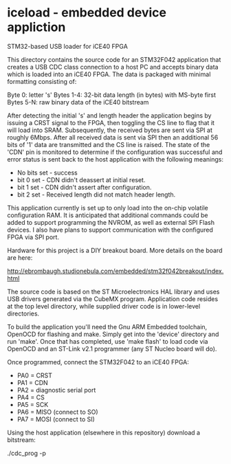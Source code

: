 # iceload - embedded device appliction
STM32-based USB loader for iCE40 FPGA

This directory contains the source code for an STM32F042 application that
creates a USB CDC class connection to a host PC and accepts binary data
which is loaded into an iCE40 FPGA. The data is packaged with minimal
formatting consisting of:

Byte 0: letter 's'
Bytes 1-4: 32-bit data length (in bytes) with MS-byte first
Bytes 5-N: raw binary data of the iCE40 bitstream

After detecting the initial 's' and length header the application begins
by issuing a CRST signal to the FPGA, then toggling the CS line to flag
that it will load into SRAM. Subsequently, the received bytes are sent
via SPI at roughly 6Mbps. After all received data is sent via SPI then an
additional 56 bits of '1' data are transmitted and the CS line is raised.
The state of the 'CDN' pin is monitored to determine if the configuration
was successful and error status is sent back to the host application with
the following meanings:

* No bits set - success
* bit 0 set - CDN didn't deassert at initial reset.
* bit 1 set - CDN didn't assert after configuration.
* bit 2 set - Received length did not match header length.

This application currently is set up to only load into the on-chip volatile
configuration RAM. It is anticipated that additional commands could be added
to support programming the NVROM, as well as external SPI Flash devices. I
also have plans to support communication with the configured FPGA via SPI
port.

Hardware for this project is a DIY breakout board. More details on the board
are here:

http://ebrombaugh.studionebula.com/embedded/stm32f042breakout/index.html

The source code is based on the ST Microelectronics HAL library and uses USB
drivers generated via the CubeMX program. Application code resides at the top
level directory, while supplied driver code is in lower-level directories.

To build the application you'll need the Gnu ARM Embedded toolchain, OpenOCD
for flashing and make. Simply get into the 'device' directory and run 'make'.
Once that has completed, use 'make flash' to load code via OpenOCD and an
ST-Link v2.1 programmer (any ST Nucleo board will do).

Once programmed, connect the STM32F042 to an iCE40 FPGA:

* PA0 = CRST
* PA1 = CDN
* PA2 = diagnostic serial port
* PA4 = CS
* PA5 = SCK
* PA6 = MISO (connect to SO)
* PA7 = MOSI (connect to SI)

Using the host application (elsewhere in this repository) download a 
bitstream:

./cdc_prog -p <tty port for USB device> <bitstream file>

